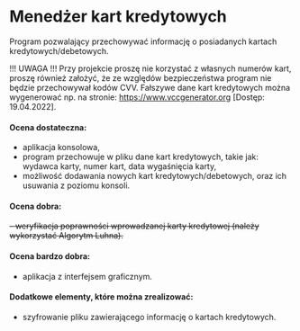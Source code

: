 ﻿# Menedżer kart kredytowych

Program pozwalający przechowywać informację o posiadanych kartach
kredytowych/debetowych.

!!! UWAGA !!! Przy projekcie proszę nie korzystać z własnych numerów kart, proszę również
założyć, że ze względów bezpieczeństwa program nie będzie przechowywał kodów CVV.
Fałszywe dane kart kredytowych można wygenerować np. na stronie:
https://www.vccgenerator.org [Dostęp: 19.04.2022].

#### Ocena dostateczna:
- aplikacja konsolowa,
- program przechowuje w pliku dane kart kredytowych, takie jak: wydawca karty,
numer kart, data wygaśnięcia karty,
- możliwość dodawania nowych kart kredytowych/debetowych, oraz ich usuwania z
poziomu konsoli.


#### Ocena dobra:
~~- weryfikacja poprawności wprowadzanej karty kredytowej (należy wykorzystać
Algorytm Luhna).~~


#### Ocena bardzo dobra:
- aplikacja z interfejsem graficznym.


#### Dodatkowe elementy, które można zrealizować:
- szyfrowanie pliku zawierającego informację o kartach kredytowych.
